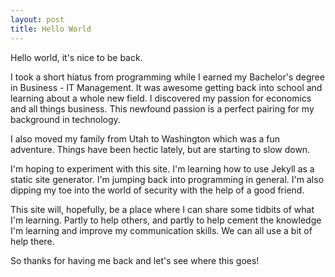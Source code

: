 ```yaml
---
layout: post
title: Hello World
---
```


Hello world, it's nice to be back.

I took a short hiatus from programming while I earned my Bachelor's degree in Business - IT Management. It was awesome getting back into school and learning about a whole new field. I discovered my passion for economics and all things business. This newfound passion is a perfect pairing for my background in technology.

I also moved my family from Utah to Washington which was a fun adventure. Things have been hectic lately, but are starting to slow down. 

I'm hoping to experiment with this site. I'm learning how to use Jekyll as a static site generator. I'm jumping back into programming in general. I'm also dipping my toe into the world of security with the help of a good friend.

This site will, hopefully, be a place where I can share some tidbits of what I'm learning. Partly to help others, and partly to help cement the knowledge I'm learning and improve my communication skills. We can all use a bit of help there.

So thanks for having me back and let's see where this goes!
